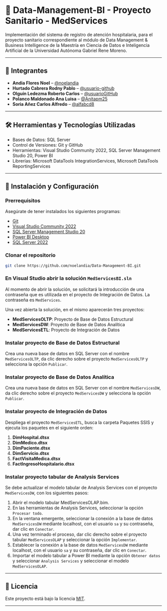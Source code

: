 ﻿# 📘 Data-Management-BI - Proyecto Sanitario - MedServices

Implementación del sistema de registro de atención hospitalaria, para el proyecto sanitario correspondiente al módulo de Data Management & Business Intelligence de la Maestría en Ciencia de Datos e Inteligencia Artificial de la Universidad Autónoma Gabriel Rene Moreno.

---

## 👥 Integrantes
- **Andia Flores Noel** – [@noelandia](https://github.com/noelandia)
- **Hurtado Cabrera Rodny Pablo** – [@usuario-github](https://github.com/usuario-github)
- **Olguín Ledezma Roberto Carlos** – [@usuarioGitHub](https://github.com/usuario)
- **Polanco Maldonado Ana Luisa** – [@Anitapm25](https://github.com/Anitapm25)
- **Soria Añez Carlos Alfredo** – [@alfabcd8](https://github.com/alfabcd8)


---

## 🛠️ Herramientas y Tecnologías Utilizadas
- Bases de Datos: SQL Server
- Control de Versiones: Git y GitHub
- Herramientas: Visual Studio Community 2022, SQL Server Management Studio 20, Power BI
- Librerías: Microsoft DataTools IntegrationServices, Microsoft DataTools ReportingServices

---

## 🚀 Instalación y Configuración

### Prerrequisitos
Asegúrate de tener instalados los siguientes programas:
- [Git](https://git-scm.com/)
- [Visual Studio Community 2022](https://visualstudio.microsoft.com/)
- [SQL Server Management Studio 20](https://docs.microsoft.com/en-us/sql/ssms/download-sql-server-management-studio-ssms?view=sql-server-ver15)
- [Power BI Desktop](https://www.microsoft.com/es-es/power-platform/products/power-bi/desktop)
- [SQL Server 2022](https://www.microsoft.com/en-us/sql-server/sql-server-downloads)

### Clonar el repositorio
```bash
git clone https://github.com/noelandia/Data-Management-BI.git
```

### En Visual Studio abrir la solución `MedServicesBI.sln`
Al momento de abrir la solución, se solicitará la introducción de una contraseña que es utilizada en el proyecto de Integración de Datos.
La contraseña es `MedServices`.

Una vez abierta la solución, en el mismo aparecerán tres proyectos:
- **MedServicesOLTP**: Proyecto de Base de Datos Estructural
- **MedServicesDW**: Proyecto de Base de Datos Analítica
- **MedServicesETL**: Proyecto de Integración de Datos

### Instalar proyecto de Base de Datos Estructural
Crea una nueva base de datos en SQL Server con el nombre `MedServicesOLTP`, da clic derecho sobre el proyecto `MedServicesOLTP` y selecciona la opción `Publicar`.

### Instalar proyecto de Base de Datos Analítica
Crea una nueva base de datos en SQL Server con el nombre `MedServicesDW`, da clic derecho sobre el proyecto `MedServicesDW` y selecciona la opción `Publicar`.

### Instalar proyecto de Integración de Datos
Despliega el proyecto `MedServicesETL`, busca la carpeta Paquetes SSIS y ejecuta los paquetes en el siguiente orden:
1. **DimHospital.dtsx**
2. **DimMedico.dtsx**
3. **DimPaciente.dtsx**
4. **DimServicio.dtsx**
5. **FactVisitaMedica.dtsx**
6. **FactIngresoHospitalario.dtsx**

### Instalar proyecto tabular de Analysis Services
Se debe actualizar el modelo tabular de Analysis Services con el proyecto `MedServicesDW`, con los siguientes pasos:
1. Abrir el modelo tabular MedServicesOLAP.bim.
2. En las herramientas de Analysis Services, seleccionar la opción `Procesar todo`.
3. En la ventana emergente, seleccionar la conexión a la base de datos `MedServicesDW` mediante localhost, con el usuario `sa` y su contraseña, dar clic en `Conectar`.
4. Una vez terminado el proceso, dar clic derecho sobre el proyecto tabular `MedServicesOLAP` y seleccionar la opción `Implementar`.
5. Establecer la conexión a la base de datos `MedServicesDW` mediante localhost, con el usuario `sa` y su contraseña, dar clic en `Conectar`.
6. Importar el modelo tabular a Power BI mediante la opción `Obtener datos` y seleccionar `Analysis Services` y seleccionar el modelo `MedServicesOLAP`.

---

## 📝 Licencia
Este proyecto está bajo la licencia [MIT](https://opensource.org/licenses/MIT).

---
